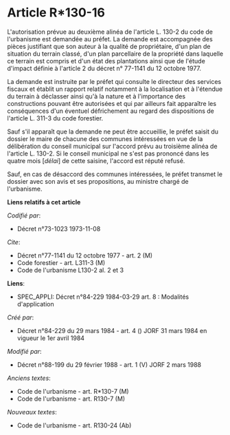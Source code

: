 # Article R*130-16

L'autorisation prévue au deuxième alinéa de l'article L. 130-2 du code de l'urbanisme est demandée au préfet. La demande est
accompagnée des pièces justifiant que son auteur à la qualité de propriétaire, d'un plan de situation du terrain classé, d'un
plan parcellaire de la propriété dans laquelle ce terrain est compris et d'un état des plantations ainsi que de l'étude
d'impact définie à l'article 2 du décret n° 77-1141 du 12 octobre 1977.

La demande est instruite par le préfet qui consulte le directeur des services fiscaux et établit un rapport relatif notamment
à la localisation et à l'étendue du terrain à déclasser ainsi qu'à la nature et à l'importance des constructions pouvant être
autorisées et qui par ailleurs fait apparaître les conséquences d'un éventuel défrichement au regard des dispositions de
l'article L. 311-3 du code forestier.

Sauf s'il apparaît que la demande ne peut être accueillie, le préfet saisit du dossier le maire de chacune des communes
intéressées en vue de la délibération du conseil municipal sur l'accord prévu au troisième alinéa de l'article L. 130-2. Si
le conseil municipal ne s'est pas prononcé dans les quatre mois [*délai*] de cette saisine, l'accord est réputé refusé.

Sauf, en cas de désaccord des communes intéressées, le préfet transmet le dossier avec son avis et ses propositions, au
ministre chargé de l'urbanisme.

**Liens relatifs à cet article**

_Codifié par_:

  - Décret n°73-1023 1973-11-08

_Cite_:

  - Décret n°77-1141 du 12 octobre 1977 - art. 2 (M)
  - Code forestier - art. L311-3 (M)
  - Code de l'urbanisme L130-2 al. 2 et 3

**Liens**:

  - SPEC_APPLI: Décret n°84-229 1984-03-29 art. 8 : Modalités d'application

_Créé par_:

  - Décret n°84-229 du 29 mars 1984 - art. 4 () JORF 31 mars 1984 en vigueur le 1er avril 1984

_Modifié par_:

  - Décret n°88-199 du 29 février 1988 - art. 1 (V) JORF 2 mars 1988

_Anciens textes_:

  - Code de l'urbanisme - art. R*130-7 (M)
  - Code de l'urbanisme - art. R130-7 (M)

_Nouveaux textes_:

  - Code de l'urbanisme - art. R130-24 (Ab)
